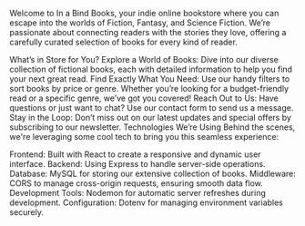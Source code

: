 Welcome to In a Bind Books, your indie online bookstore where you can escape into the worlds of Fiction, Fantasy, and Science Fiction. We’re passionate about connecting readers with the stories they love, offering a carefully curated selection of books for every kind of reader.

What’s in Store for You?
Explore a World of Books: Dive into our diverse collection of fictional books, each with detailed information to help you find your next great read.
Find Exactly What You Need: Use our handy filters to sort books by price or genre. Whether you’re looking for a budget-friendly read or a specific genre, we’ve got you covered!
Reach Out to Us: Have questions or just want to chat? Use our contact form to send us a message.
Stay in the Loop: Don’t miss out on our latest updates and special offers by subscribing to our newsletter.
Technologies We’re Using
Behind the scenes, we're leveraging some cool tech to bring you this seamless experience:

Frontend: Built with React to create a responsive and dynamic user interface.
Backend: Using Express to handle server-side operations.
Database: MySQL for storing our extensive collection of books.
Middleware: CORS to manage cross-origin requests, ensuring smooth data flow.
Development Tools: Nodemon for automatic server refreshes during development.
Configuration: Dotenv for managing environment variables securely.